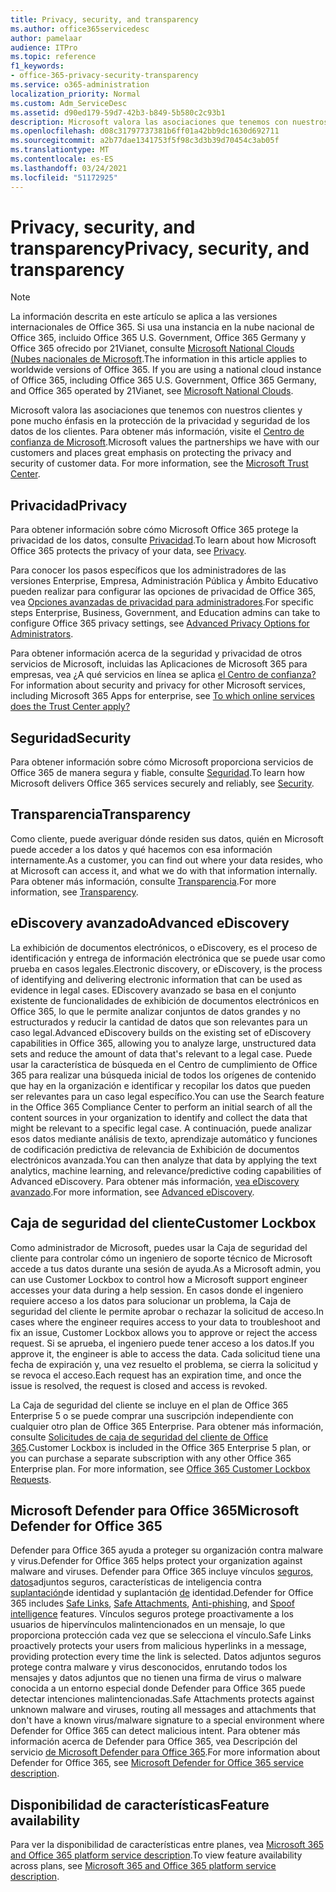 ```yaml
---
title: Privacy, security, and transparency
ms.author: office365servicedesc
author: pamelaar
audience: ITPro
ms.topic: reference
f1_keywords:
- office-365-privacy-security-transparency
ms.service: o365-administration
localization_priority: Normal
ms.custom: Adm_ServiceDesc
ms.assetid: d90ed179-59d7-42b3-b849-5b580c2c93b1
description: Microsoft valora las asociaciones que tenemos con nuestros clientes y pone mucho énfasis en la protección de la privacidad y seguridad de los datos de los clientes. Para obtener más información, visite el Centro de confianza de Microsoft.
ms.openlocfilehash: d08c31797737381b6ff01a42bb9dc1630d692711
ms.sourcegitcommit: a2b77dae1341753f5f98c3d3b39d70454c3ab05f
ms.translationtype: MT
ms.contentlocale: es-ES
ms.lasthandoff: 03/24/2021
ms.locfileid: "51172925"
---
```

# <a name="privacy-security-and-transparency"></a><span data-ttu-id="bdacb-104">Privacy, security, and transparency</span><span class="sxs-lookup"><span data-stu-id="bdacb-104">Privacy, security, and transparency</span></span>

> [!NOTE]
> <span data-ttu-id="bdacb-p102">La información descrita en este artículo se aplica a las versiones internacionales de Office 365. Si usa una instancia en la nube nacional de Office 365, incluido Office 365 U.S. Government, Office 365 Germany y Office 365 ofrecido por 21Vianet, consulte [Microsoft National Clouds (Nubes nacionales de Microsoft](https://go.microsoft.com/fwlink/?linkid=841582).</span><span class="sxs-lookup"><span data-stu-id="bdacb-p102">The information in this article applies to worldwide versions of Office 365. If you are using a national cloud instance of Office 365, including Office 365 U.S. Government, Office 365 Germany, and Office 365 operated by 21Vianet, see [Microsoft National Clouds](https://go.microsoft.com/fwlink/?linkid=841582).</span></span> 
  
<span data-ttu-id="bdacb-p103">Microsoft valora las asociaciones que tenemos con nuestros clientes y pone mucho énfasis en la protección de la privacidad y seguridad de los datos de los clientes. Para obtener más información, visite el [Centro de confianza de Microsoft](https://go.microsoft.com/fwlink/?LinkID=717951&amp;clcid=0x409).</span><span class="sxs-lookup"><span data-stu-id="bdacb-p103">Microsoft values the partnerships we have with our customers and places great emphasis on protecting the privacy and security of customer data. For more information, see the [Microsoft Trust Center](https://go.microsoft.com/fwlink/?LinkID=717951&amp;clcid=0x409).</span></span>
  
## <a name="privacy"></a><span data-ttu-id="bdacb-109">Privacidad</span><span class="sxs-lookup"><span data-stu-id="bdacb-109">Privacy</span></span>

<span data-ttu-id="bdacb-110">Para obtener información sobre cómo Microsoft Office 365 protege la privacidad de los datos, consulte [Privacidad](https://go.microsoft.com/fwlink/?LinkID=717953&amp;clcid=0x409).</span><span class="sxs-lookup"><span data-stu-id="bdacb-110">To learn about how Microsoft Office 365 protects the privacy of your data, see [Privacy](https://go.microsoft.com/fwlink/?LinkID=717953&amp;clcid=0x409).</span></span> 
  
<span data-ttu-id="bdacb-111">Para conocer los pasos específicos que los administradores de las versiones Enterprise, Empresa, Administración Pública y Ámbito Educativo pueden realizar para configurar las opciones de privacidad de Office 365, vea [Opciones avanzadas de privacidad para administradores](https://go.microsoft.com/fwlink/p/?LinkID=285202).</span><span class="sxs-lookup"><span data-stu-id="bdacb-111">For specific steps Enterprise, Business, Government, and Education admins can take to configure Office 365 privacy settings, see [Advanced Privacy Options for Administrators](https://go.microsoft.com/fwlink/p/?LinkID=285202).</span></span>
  
<span data-ttu-id="bdacb-112">Para obtener información acerca de la seguridad y privacidad de otros servicios de Microsoft, incluidas las Aplicaciones de Microsoft 365 para empresas, vea ¿A qué servicios en línea se aplica [el Centro de confianza?](https://www.microsoft.com/trustcenter/default.aspx)</span><span class="sxs-lookup"><span data-stu-id="bdacb-112">For information about security and privacy for other Microsoft services, including Microsoft 365 Apps for enterprise, see [To which online services does the Trust Center apply?](https://www.microsoft.com/trustcenter/default.aspx)</span></span>
  
## <a name="security"></a><span data-ttu-id="bdacb-113">Seguridad</span><span class="sxs-lookup"><span data-stu-id="bdacb-113">Security</span></span>

<span data-ttu-id="bdacb-114">Para obtener información sobre cómo Microsoft proporciona servicios de Office 365 de manera segura y fiable, consulte [Seguridad](https://go.microsoft.com/fwlink/?LinkID=717954&amp;clcid=0x409).</span><span class="sxs-lookup"><span data-stu-id="bdacb-114">To learn how Microsoft delivers Office 365 services securely and reliably, see [Security](https://go.microsoft.com/fwlink/?LinkID=717954&amp;clcid=0x409).</span></span>
  
## <a name="transparency"></a><span data-ttu-id="bdacb-115">Transparencia</span><span class="sxs-lookup"><span data-stu-id="bdacb-115">Transparency</span></span>

<span data-ttu-id="bdacb-116">Como cliente, puede averiguar dónde residen sus datos, quién en Microsoft puede acceder a los datos y qué hacemos con esa información internamente.</span><span class="sxs-lookup"><span data-stu-id="bdacb-116">As a customer, you can find out where your data resides, who at Microsoft can access it, and what we do with that information internally.</span></span> <span data-ttu-id="bdacb-117">Para obtener más información, consulte [Transparencia](https://go.microsoft.com/fwlink/?LinkID=717955&amp;clcid=0x409).</span><span class="sxs-lookup"><span data-stu-id="bdacb-117">For more information, see [Transparency](https://go.microsoft.com/fwlink/?LinkID=717955&amp;clcid=0x409).</span></span>
  
## <a name="advanced-ediscovery"></a><span data-ttu-id="bdacb-118">eDiscovery avanzado</span><span class="sxs-lookup"><span data-stu-id="bdacb-118">Advanced eDiscovery</span></span>

<span data-ttu-id="bdacb-119">La exhibición de documentos electrónicos, o eDiscovery, es el proceso de identificación y entrega de información electrónica que se puede usar como prueba en casos legales.</span><span class="sxs-lookup"><span data-stu-id="bdacb-119">Electronic discovery, or eDiscovery, is the process of identifying and delivering electronic information that can be used as evidence in legal cases.</span></span> <span data-ttu-id="bdacb-120">EDiscovery avanzado se basa en el conjunto existente de funcionalidades de exhibición de documentos electrónicos en Office 365, lo que le permite analizar conjuntos de datos grandes y no estructurados y reducir la cantidad de datos que son relevantes para un caso legal.</span><span class="sxs-lookup"><span data-stu-id="bdacb-120">Advanced eDiscovery builds on the existing set of eDiscovery capabilities in Office 365, allowing you to analyze large, unstructured data sets and reduce the amount of data that's relevant to a legal case.</span></span> <span data-ttu-id="bdacb-121">Puede usar la característica de búsqueda en el Centro de cumplimiento de Office 365 para realizar una búsqueda inicial de todos los orígenes de contenido que hay en la organización e identificar y recopilar los datos que pueden ser relevantes para un caso legal específico.</span><span class="sxs-lookup"><span data-stu-id="bdacb-121">You can use the Search feature in the Office 365 Compliance Center to perform an initial search of all the content sources in your organization to identify and collect the data that might be relevant to a specific legal case.</span></span> <span data-ttu-id="bdacb-122">A continuación, puede analizar esos datos mediante análisis de texto, aprendizaje automático y funciones de codificación predictiva de relevancia de Exhibición de documentos electrónicos avanzada.</span><span class="sxs-lookup"><span data-stu-id="bdacb-122">You can then analyze that data by applying the text analytics, machine learning, and relevance/predictive coding capabilities of Advanced eDiscovery.</span></span> <span data-ttu-id="bdacb-123">Para obtener más información, [vea eDiscovery avanzado](/microsoft-365/compliance/overview-ediscovery-20).</span><span class="sxs-lookup"><span data-stu-id="bdacb-123">For more information, see [Advanced eDiscovery](/microsoft-365/compliance/overview-ediscovery-20).</span></span>
  
## <a name="customer-lockbox"></a><span data-ttu-id="bdacb-124">Caja de seguridad del cliente</span><span class="sxs-lookup"><span data-stu-id="bdacb-124">Customer Lockbox</span></span>

<span data-ttu-id="bdacb-125">Como administrador de Microsoft, puedes usar la Caja de seguridad del cliente para controlar cómo un ingeniero de soporte técnico de Microsoft accede a tus datos durante una sesión de ayuda.</span><span class="sxs-lookup"><span data-stu-id="bdacb-125">As a Microsoft admin, you can use Customer Lockbox to control how a Microsoft support engineer accesses your data during a help session.</span></span> <span data-ttu-id="bdacb-126">En casos donde el ingeniero requiere acceso a los datos para solucionar un problema, la Caja de seguridad del cliente le permite aprobar o rechazar la solicitud de acceso.</span><span class="sxs-lookup"><span data-stu-id="bdacb-126">In cases where the engineer requires access to your data to troubleshoot and fix an issue, Customer Lockbox allows you to approve or reject the access request.</span></span> <span data-ttu-id="bdacb-127">Si se aprueba, el ingeniero puede tener acceso a los datos.</span><span class="sxs-lookup"><span data-stu-id="bdacb-127">If you approve it, the engineer is able to access the data.</span></span> <span data-ttu-id="bdacb-128">Cada solicitud tiene una fecha de expiración y, una vez resuelto el problema, se cierra la solicitud y se revoca el acceso.</span><span class="sxs-lookup"><span data-stu-id="bdacb-128">Each request has an expiration time, and once the issue is resolved, the request is closed and access is revoked.</span></span>
  
<span data-ttu-id="bdacb-p107">La Caja de seguridad del cliente se incluye en el plan de Office 365 Enterprise 5 o se puede comprar una suscripción independiente con cualquier otro plan de Office 365 Enterprise. Para obtener más información, consulte [Solicitudes de caja de seguridad del cliente de Office 365](/microsoft-365/compliance/customer-lockbox-requests).</span><span class="sxs-lookup"><span data-stu-id="bdacb-p107">Customer Lockbox is included in the Office 365 Enterprise 5 plan, or you can purchase a separate subscription with any other Office 365 Enterprise plan. For more information, see [Office 365 Customer Lockbox Requests](/microsoft-365/compliance/customer-lockbox-requests).</span></span>
  
## <a name="microsoft-defender-for-office-365"></a><span data-ttu-id="bdacb-131">Microsoft Defender para Office 365</span><span class="sxs-lookup"><span data-stu-id="bdacb-131">Microsoft Defender for Office 365</span></span>

<span data-ttu-id="bdacb-132">Defender para Office 365 ayuda a proteger su organización contra malware y virus.</span><span class="sxs-lookup"><span data-stu-id="bdacb-132">Defender for Office 365 helps protect your organization against malware and viruses.</span></span> <span data-ttu-id="bdacb-133">Defender para Office 365 incluye vínculos [seguros,](/office365/securitycompliance/atp-safe-links) [datos](/office365/securitycompliance/atp-safe-attachments)adjuntos seguros, características de inteligencia contra [suplantación](/office365/securitycompliance/atp-anti-phishing)de identidad y suplantación [de](/office365/securitycompliance/learn-about-spoof-intelligence) identidad.</span><span class="sxs-lookup"><span data-stu-id="bdacb-133">Defender for Office 365 includes [Safe Links](/office365/securitycompliance/atp-safe-links), [Safe Attachments](/office365/securitycompliance/atp-safe-attachments), [Anti-phishing](/office365/securitycompliance/atp-anti-phishing), and [Spoof intelligence](/office365/securitycompliance/learn-about-spoof-intelligence) features.</span></span> <span data-ttu-id="bdacb-134">Vínculos seguros protege proactivamente a los usuarios de hipervínculos malintencionados en un mensaje, lo que proporciona protección cada vez que se selecciona el vínculo.</span><span class="sxs-lookup"><span data-stu-id="bdacb-134">Safe Links proactively protects your users from malicious hyperlinks in a message, providing protection every time the link is selected.</span></span> <span data-ttu-id="bdacb-135">Datos adjuntos seguros protege contra malware y virus desconocidos, enrutando todos los mensajes y datos adjuntos que no tienen una firma de virus o malware conocida a un entorno especial donde Defender para Office 365 puede detectar intenciones malintencionadas.</span><span class="sxs-lookup"><span data-stu-id="bdacb-135">Safe Attachments protects against unknown malware and viruses, routing all messages and attachments that don't have a known virus/malware signature to a special environment where Defender for Office 365 can detect malicious intent.</span></span> <span data-ttu-id="bdacb-136">Para obtener más información acerca de Defender para Office 365, vea Descripción del servicio [de Microsoft Defender para Office 365](../office-365-advanced-threat-protection-service-description.md).</span><span class="sxs-lookup"><span data-stu-id="bdacb-136">For more information about Defender for Office 365, see [Microsoft Defender for Office 365 service description](../office-365-advanced-threat-protection-service-description.md).</span></span>
  
## <a name="feature-availability"></a><span data-ttu-id="bdacb-137">Disponibilidad de características</span><span class="sxs-lookup"><span data-stu-id="bdacb-137">Feature availability</span></span>

<span data-ttu-id="bdacb-138">Para ver la disponibilidad de características entre planes, vea [Microsoft 365 and Office 365 platform service description](office-365-platform-service-description.md).</span><span class="sxs-lookup"><span data-stu-id="bdacb-138">To view feature availability across plans, see [Microsoft 365 and Office 365 platform service description](office-365-platform-service-description.md).</span></span>